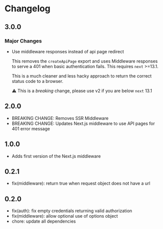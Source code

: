 # Changelog

## 3.0.0

### Major Changes

- Use middleware responses instead of api page redirect

  This removes the `createApiPage` export and uses Middleware responses to serve
  a 401 when basic authentication fails. This requires `next` >=13.1.

  This is a much cleaner and less hacky approach to return the correct status code to a browser.

  :warning: This is a _breaking_ change, please use v2 if you are below `next` 13.1

## 2.0.0

- BREAKING CHANGE: Removes SSR Middleware
- BREAKING CHANGE: Updates Next.js middleware to use API pages for 401 error message

## 1.0.0

- Adds first version of the Next.js middleware

## 0.2.1

- fix(middleware): return true when request object does not have a url

## 0.2.0

- fix(auth): fix empty credentials returning valid authorization
- fix(middleware): allow optional use of options object
- chore: update all dependencies
